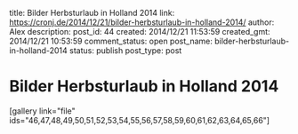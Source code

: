 title: Bilder Herbsturlaub in Holland 2014
link: https://cronj.de/2014/12/21/bilder-herbsturlaub-in-holland-2014/
author: Alex
description: 
post_id: 44
created: 2014/12/21 11:53:59
created_gmt: 2014/12/21 10:53:59
comment_status: open
post_name: bilder-herbsturlaub-in-holland-2014
status: publish
post_type: post

# Bilder Herbsturlaub in Holland 2014

[gallery link="file" ids="46,47,48,49,50,51,52,53,54,55,56,57,58,59,60,61,62,63,64,65,66"]